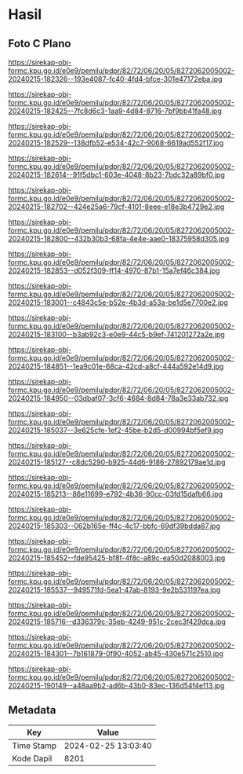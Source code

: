 # Hasil

## Foto C Plano

https://sirekap-obj-formc.kpu.go.id/e0e9/pemilu/pdpr/82/72/06/20/05/8272062005002-20240215-182326--193e4087-fc40-4fd4-bfce-301e47172eba.jpg

https://sirekap-obj-formc.kpu.go.id/e0e9/pemilu/pdpr/82/72/06/20/05/8272062005002-20240215-182425--7fc8d6c3-1aa9-4d84-8716-7bf9bb41fa48.jpg

https://sirekap-obj-formc.kpu.go.id/e0e9/pemilu/pdpr/82/72/06/20/05/8272062005002-20240215-182529--138dfb52-e534-42c7-9068-6619ad552f17.jpg

https://sirekap-obj-formc.kpu.go.id/e0e9/pemilu/pdpr/82/72/06/20/05/8272062005002-20240215-182614--91f5dbc1-603e-4048-8b23-7bdc32a89bf0.jpg

https://sirekap-obj-formc.kpu.go.id/e0e9/pemilu/pdpr/82/72/06/20/05/8272062005002-20240215-182702--424e25a6-79cf-4101-8eee-e18e3b4729e2.jpg

https://sirekap-obj-formc.kpu.go.id/e0e9/pemilu/pdpr/82/72/06/20/05/8272062005002-20240215-182800--432b30b3-68fa-4e4e-aae0-18375958d305.jpg

https://sirekap-obj-formc.kpu.go.id/e0e9/pemilu/pdpr/82/72/06/20/05/8272062005002-20240215-182853--d052f309-ff14-4970-87b1-15a7ef46c384.jpg

https://sirekap-obj-formc.kpu.go.id/e0e9/pemilu/pdpr/82/72/06/20/05/8272062005002-20240215-183001--c4843c5e-b52e-4b3d-a53a-be1d5e7700e2.jpg

https://sirekap-obj-formc.kpu.go.id/e0e9/pemilu/pdpr/82/72/06/20/05/8272062005002-20240215-183100--b3ab92c3-e0e9-44c5-b9ef-741201272a2e.jpg

https://sirekap-obj-formc.kpu.go.id/e0e9/pemilu/pdpr/82/72/06/20/05/8272062005002-20240215-184851--1ea9c01e-68ca-42cd-a8cf-444a592e14d9.jpg

https://sirekap-obj-formc.kpu.go.id/e0e9/pemilu/pdpr/82/72/06/20/05/8272062005002-20240215-184950--03dbaf07-3cf6-4684-8d84-78a3e33ab732.jpg

https://sirekap-obj-formc.kpu.go.id/e0e9/pemilu/pdpr/82/72/06/20/05/8272062005002-20240215-185037--3e625cfe-1ef2-45be-b2d5-d00994bf5ef9.jpg

https://sirekap-obj-formc.kpu.go.id/e0e9/pemilu/pdpr/82/72/06/20/05/8272062005002-20240215-185127--c8dc5290-b925-44d6-9186-27892179ae1d.jpg

https://sirekap-obj-formc.kpu.go.id/e0e9/pemilu/pdpr/82/72/06/20/05/8272062005002-20240215-185213--86e11699-e792-4b36-90cc-03fd15dafb66.jpg

https://sirekap-obj-formc.kpu.go.id/e0e9/pemilu/pdpr/82/72/06/20/05/8272062005002-20240215-185303--062b165e-ff4c-4c17-bbfc-69df39bdda87.jpg

https://sirekap-obj-formc.kpu.go.id/e0e9/pemilu/pdpr/82/72/06/20/05/8272062005002-20240215-185452--fde95425-bf8f-4f8c-a89c-ea50d2088003.jpg

https://sirekap-obj-formc.kpu.go.id/e0e9/pemilu/pdpr/82/72/06/20/05/8272062005002-20240215-185537--949571fd-5ea1-47ab-8193-9e2b531197ea.jpg

https://sirekap-obj-formc.kpu.go.id/e0e9/pemilu/pdpr/82/72/06/20/05/8272062005002-20240215-185716--d336379c-35eb-4249-951c-2cec3f429dca.jpg

https://sirekap-obj-formc.kpu.go.id/e0e9/pemilu/pdpr/82/72/06/20/05/8272062005002-20240215-184301--7b161879-0f90-4052-ab45-430e571c2510.jpg

https://sirekap-obj-formc.kpu.go.id/e0e9/pemilu/pdpr/82/72/06/20/05/8272062005002-20240215-190149--a48aa9b2-ad6b-43b0-83ec-136d54f4e113.jpg


## Metadata

| Key        | Value               |
| ---------- | ------------------- |
| Time Stamp | 2024-02-25 13:03:40 |
| Kode Dapil | 8201                |



